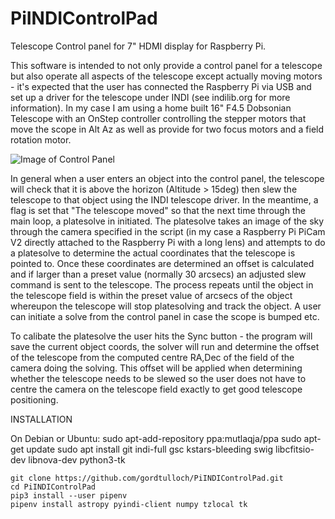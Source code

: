 # PiINDIControlPad
Telescope Control panel for 7" HDMI display for Raspberry Pi.

This software is intended to not only provide a control panel for a telescope but also operate all aspects of the telescope except actually moving motors - it's expected that the user has connected the Raspberry Pi via USB and set up a driver for the telescope under INDI (see indilib.org for more information). In my case I am using a home built 16" F4.5 Dobsonian Telescope with an OnStep controller controlling the stepper motors that move the scope in Alt Az as well as provide for two focus motors and a field rotation motor.

![Image of Control Panel](https://raw.githubusercontent.com/gordtulloch/PiINDIControlPad/main/ControlPanel.png)

In general when a user enters an object into the control panel, the telescope will check that it is above the horizon (Altitude > 15deg) then slew the telescope to that object using the INDI telescope driver. In the meantime, a flag is set that "The telescope moved" so that the next time through the main loop, a platesolve in initiated. The platesolve takes an image of the sky through the camera specified in the script (in my case a Raspberry Pi PiCam V2 directly attached to the Raspberry Pi with a long lens) and attempts to do a platesolve to determine the actual coordinates that the telescope is pointed to. Once these coordinates are determined an offset is calculated and if larger than a preset value (normally 30 arcsecs) an adjusted slew command is sent to the telescope. The process repeats until the object in the telescope field is within the preset value of arcsecs of the object whereupon the telescope will stop platesolving and track the object. A user can initiate a solve from the control panel in case the scope is bumped etc.

To calibate the platesolve the user hits the Sync button - the program will save the current object coords, the solver will run and determine the offset of the telescope from the computed centre RA,Dec of the field of the camera doing the solving. This offset will be applied when determining whether the telescope needs to be slewed so the user does not have to centre the camera on the telescope field exactly to get good telescope positioning.

INSTALLATION

On Debian or Ubuntu:
	sudo apt-add-repository ppa:mutlaqja/ppa
	sudo apt-get update
	sudo apt install git indi-full gsc kstars-bleeding swig libcfitsio-dev libnova-dev python3-tk

	git clone https://github.com/gordtulloch/PiINDIControlPad.git
	cd PiINDIControlPad
	pip3 install --user pipenv
	pipenv install astropy pyindi-client numpy tzlocal tk

